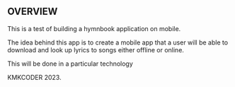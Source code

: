 ## OVERVIEW
This is a test of building a hymnbook application on mobile.

The idea behind this app is to create a mobile app that a user will be able to download and look up lyrics to songs either offline or online.

This will be done in a particular technology

KMKCODER 2023.
